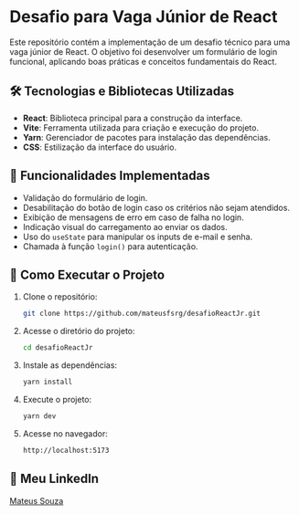 # Desafio para Vaga Júnior de React

Este repositório contém a implementação de um desafio técnico para uma vaga júnior de React. O objetivo foi desenvolver um formulário de login funcional, aplicando boas práticas e conceitos fundamentais do React.

## 🛠 Tecnologias e Bibliotecas Utilizadas

- **React**: Biblioteca principal para a construção da interface.
- **Vite**: Ferramenta utilizada para criação e execução do projeto.
- **Yarn**: Gerenciador de pacotes para instalação das dependências.
- **CSS**: Estilização da interface do usuário.

## 📌 Funcionalidades Implementadas

- Validação do formulário de login.
- Desabilitação do botão de login caso os critérios não sejam atendidos.
- Exibição de mensagens de erro em caso de falha no login.
- Indicação visual do carregamento ao enviar os dados.
- Uso do `useState` para manipular os inputs de e-mail e senha.
- Chamada à função `login()` para autenticação.

## 🚀 Como Executar o Projeto

1. Clone o repositório:
   ```bash
   git clone https://github.com/mateusfsrg/desafioReactJr.git
   ```
2. Acesse o diretório do projeto:
   ```bash
   cd desafioReactJr
   ```
3. Instale as dependências:
   ```bash
   yarn install
   ```
4. Execute o projeto:
   ```bash
   yarn dev
   ```
5. Acesse no navegador:
   ```bash
   http://localhost:5173

## 📎 Meu LinkedIn
[Mateus Souza](https://www.linkedin.com/in/mateusfsrgsouza/)
